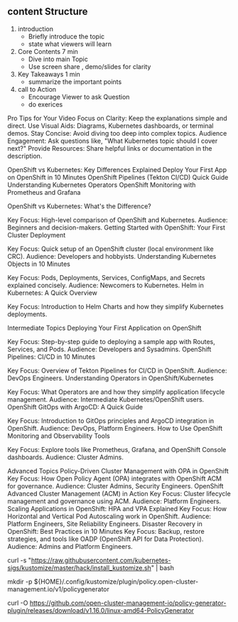 
## content Structure 

1. introduction 
    * Briefly introduce the topic
    * state what viewers will learn
2. Core Contents 7 min
    * Dive into main Topic
    * Use screen share , demo/slides for clarity 
3. Key Takeaways 1 min
    * summarize the important points
4. call to Action
    * Encourage Viewer to ask Question
    * do exerices


Pro Tips for Your Video
Focus on Clarity: Keep the explanations simple and direct.
Use Visual Aids: Diagrams, Kubernetes dashboards, or terminal demos.
Stay Concise: Avoid diving too deep into complex topics.
Audience Engagement: Ask questions like, "What Kubernetes topic should I cover next?"
Provide Resources: Share helpful links or documentation in the description.


OpenShift vs Kubernetes: Key Differences Explained
Deploy Your First App on OpenShift in 10 Minutes
OpenShift Pipelines (Tekton CI/CD) Quick Guide
Understanding Kubernetes Operators
OpenShift Monitoring with Prometheus and Grafana


OpenShift vs Kubernetes: What's the Difference?

Key Focus: High-level comparison of OpenShift and Kubernetes.
Audience: Beginners and decision-makers.
Getting Started with OpenShift: Your First Cluster Deployment

Key Focus: Quick setup of an OpenShift cluster (local environment like CRC).
Audience: Developers and hobbyists.
Understanding Kubernetes Objects in 10 Minutes

Key Focus: Pods, Deployments, Services, ConfigMaps, and Secrets explained concisely.
Audience: Newcomers to Kubernetes.
Helm in Kubernetes: A Quick Overview

Key Focus: Introduction to Helm Charts and how they simplify Kubernetes deployments.



Intermediate Topics
Deploying Your First Application on OpenShift

Key Focus: Step-by-step guide to deploying a sample app with Routes, Services, and Pods.
Audience: Developers and Sysadmins.
OpenShift Pipelines: CI/CD in 10 Minutes

Key Focus: Overview of Tekton Pipelines for CI/CD in OpenShift.
Audience: DevOps Engineers.
Understanding Operators in OpenShift/Kubernetes

Key Focus: What Operators are and how they simplify application lifecycle management.
Audience: Intermediate Kubernetes/OpenShift users.
OpenShift GitOps with ArgoCD: A Quick Guide

Key Focus: Introduction to GitOps principles and ArgoCD integration in OpenShift.
Audience: DevOps, Platform Engineers.
How to Use OpenShift Monitoring and Observability Tools

Key Focus: Explore tools like Prometheus, Grafana, and OpenShift Console dashboards.
Audience: Cluster Admins.



Advanced Topics
Policy-Driven Cluster Management with OPA in OpenShift
Key Focus: How Open Policy Agent (OPA) integrates with OpenShift ACM for governance.
Audience: Cluster Admins, Security Engineers.
OpenShift Advanced Cluster Management (ACM) in Action
Key Focus: Cluster lifecycle management and governance using ACM.
Audience: Platform Engineers.
Scaling Applications in OpenShift: HPA and VPA Explained
Key Focus: How Horizontal and Vertical Pod Autoscaling work in OpenShift.
Audience: Platform Engineers, Site Reliability Engineers.
Disaster Recovery in OpenShift: Best Practices in 10 Minutes
Key Focus: Backup, restore strategies, and tools like OADP (OpenShift API for Data Protection).
Audience: Admins and Platform Engineers.


curl -s "https://raw.githubusercontent.com/kubernetes-sigs/kustomize/master/hack/install_kustomize.sh"  | bash

mkdir -p ${HOME}/.config/kustomize/plugin/policy.open-cluster-management.io/v1/policygenerator

curl -O https://github.com/open-cluster-management-io/policy-generator-plugin/releases/download/v1.16.0/linux-amd64-PolicyGenerator
